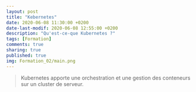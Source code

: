 ```yaml
---
layout: post
title: "Kebernetes"
date: 2020-06-08 11:30:00 +0200
date-last-modif: 2020-06-08 12:55:00 +0200
description: "Qu'est-ce-que Kubernetes ?"
tags: [Formation]
comments: true
sharing: true
published: true
img: Formation_02/main.png
---
```


> Kubernetes apporte une orchestration et une gestion des conteneurs sur un cluster de serveur.